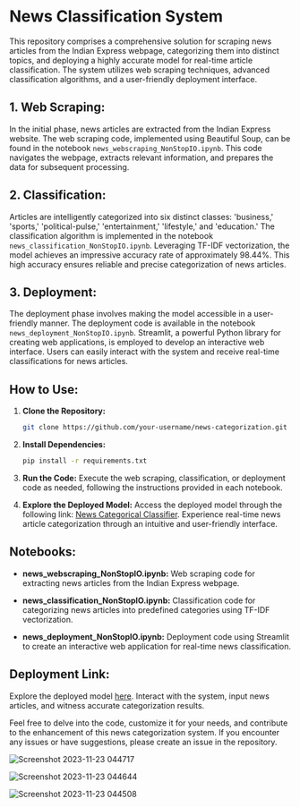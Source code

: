 # News Classification System

This repository comprises a comprehensive solution for scraping news articles from the Indian Express webpage, categorizing them into distinct topics, and deploying a highly accurate model for real-time article classification. The system utilizes web scraping techniques, advanced classification algorithms, and a user-friendly deployment interface.

## 1. Web Scraping:

In the initial phase, news articles are extracted from the Indian Express website. The web scraping code, implemented using Beautiful Soup, can be found in the notebook `news_webscraping_NonStopIO.ipynb`. This code navigates the webpage, extracts relevant information, and prepares the data for subsequent processing.

## 2. Classification:

Articles are intelligently categorized into six distinct classes: 'business,' 'sports,' 'political-pulse,' 'entertainment,' 'lifestyle,' and 'education.' The classification algorithm is implemented in the notebook `news_classification_NonStopIO.ipynb`. Leveraging TF-IDF vectorization, the model achieves an impressive accuracy rate of approximately 98.44%. This high accuracy ensures reliable and precise categorization of news articles.

## 3. Deployment:

The deployment phase involves making the model accessible in a user-friendly manner. The deployment code is available in the notebook `news_deployment_NonStopIO.ipynb`. Streamlit, a powerful Python library for creating web applications, is employed to develop an interactive web interface. Users can easily interact with the system and receive real-time classifications for news articles.

## How to Use:

1. **Clone the Repository:**
   ```bash
   git clone https://github.com/your-username/news-categorization.git
   ```

2. **Install Dependencies:**
   ```bash
   pip install -r requirements.txt
   ```

3. **Run the Code:**
   Execute the web scraping, classification, or deployment code as needed, following the instructions provided in each notebook.

4. **Explore the Deployed Model:**
   Access the deployed model through the following link: [News Categorical Classifier](https://newscategoricalclassifier.streamlit.app/). Experience real-time news article categorization through an intuitive and user-friendly interface.

## Notebooks:

- **news_webscraping_NonStopIO.ipynb:**
  Web scraping code for extracting news articles from the Indian Express webpage.

- **news_classification_NonStopIO.ipynb:**
  Classification code for categorizing news articles into predefined categories using TF-IDF vectorization.

- **news_deployment_NonStopIO.ipynb:**
  Deployment code using Streamlit to create an interactive web application for real-time news classification.

## Deployment Link:

Explore the deployed model [here](https://newscategoricalclassifier.streamlit.app/). Interact with the system, input news articles, and witness accurate categorization results.

Feel free to delve into the code, customize it for your needs, and contribute to the enhancement of this news categorization system. If you encounter any issues or have suggestions, please create an issue in the repository.

![Screenshot 2023-11-23 044717](https://github.com/abhi9T/news_categorical_classifier/assets/122251068/b278bfa4-45f8-4f8a-9c72-2b8a7e1ee2d7)

![Screenshot 2023-11-23 044644](https://github.com/abhi9T/news_categorical_classifier/assets/122251068/6034addc-0ae2-44a5-935f-d3351496cf39)

![Screenshot 2023-11-23 044508](https://github.com/abhi9T/news_categorical_classifier/assets/122251068/ccb20290-a776-4e37-aa64-f43948b1e600)
